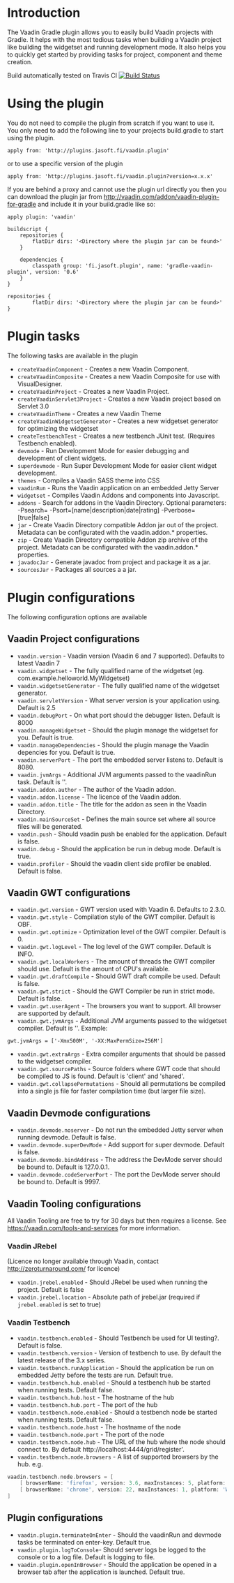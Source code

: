 # Introduction
The Vaadin Gradle plugin allows you to easily build Vaadin projects with Gradle. It helps with the most tedious tasks when building a Vaadin project like building the widgetset and running development mode. It also helps you to quickly get started by providing tasks for project, component and theme creation.

Build automatically tested on Travis CI
[![Build Status](https://travis-ci.org/johndevs/gradle-vaadin-plugin.png?branch=master)](https://travis-ci.org/johndevs/gradle-vaadin-plugin)


# Using the plugin
You do not need to compile the plugin from scratch if you want to use it. You only need to add the following line to your projects build.gradle to start using the plugin.

    apply from: 'http://plugins.jasoft.fi/vaadin.plugin'

or to use a specific version of the plugin

    apply from: 'http://plugins.jasoft.fi/vaadin.plugin?version=x.x.x'
    
If you are behind a proxy and cannot use the plugin url directly you then you can download the plugin jar from http://vaadin.com/addon/vaadin-plugin-for-gradle and include it in your build.gradle like so:
```
apply plugin: 'vaadin'

buildscript {
    repositories {        
        flatDir dirs: '<Directory where the plugin jar can be found>'
    }

    dependencies {
        classpath group: 'fi.jasoft.plugin', name: 'gradle-vaadin-plugin', version: '0.6'
    }
}

repositories {
        flatDir dirs: '<Directory where the plugin jar can be found>'
}
```
    

# Plugin tasks
The following tasks are available in the plugin

* ``createVaadinComponent`` - Creates a new Vaadin Component.
* ``createVaadinComposite`` - Creates a new Vaadin Composite for use with VisualDesigner.
* ``createVaadinProject`` - Creates a new Vaadin Project.
* ``createVaadinServlet3Project`` - Creates a new Vaadin project based on Servlet 3.0
* ``createVaadinTheme`` - Creates a new Vaadin Theme
* ``createVaadinWidgetsetGenerator`` - Creates a new widgetset generator for optimizing the widgetset
* ``createTestbenchTest`` - Creates a new testbench JUnit test. (Requires Testbench enabled).
* ``devmode`` - Run Development Mode for easier debugging and development of client widgets.
* ``superdevmode`` - Run Super Development Mode for easier client widget development.
* ``themes`` - Compiles a Vaadin SASS theme into CSS
* ``vaadinRun`` - Runs the Vaadin application on an embedded Jetty Server
* ``widgetset`` - Compiles Vaadin Addons and components into Javascript.
* ``addons`` - Search for addons in the Vaadin Directory. Optional parameters: -Psearch=<term> -Psort=[name|description|date|rating] -Pverbose=[true|false]
* ``jar`` - Create Vaadin Directory compatible Addon jar out of the project. Metadata can be configurated with the vaadin.addon.* properties.
* ``zip`` - Create Vaadin Directory compatible Addon zip archive of the project. Metadata can be configurated with the vaadin.addon.* properties.
* ``javadocJar`` - Generate javadoc from project and package it as a jar.
* ``sourcesJar`` - Packages all sources a a jar.


# Plugin configurations
The following configuration options are available

## Vaadin Project configurations
* ``vaadin.version`` - Vaadin version (Vaadin 6 and 7 supported). Defaults to latest Vaadin 7
* ``vaadin.widgetset`` - The fully qualified name of the widgetset (eg. com.example.helloworld.MyWidgetset)
* ``vaadin.widgetsetGenerator`` - The fully qualified name of the widgetset generator.
* ``vaadin.servletVersion`` - What server version is your application using. Default is 2.5
* ``vaadin.debugPort`` - On what port should the debugger listen. Default is 8000
* ``vaadin.manageWidgetset`` - Should the plugin manage the widgetset for you. Default is true.
* ``vaadin.manageDependencies`` - Should the plugin manage the Vaadin depencies for you. Default is true.
* ``vaadin.serverPort`` - The port the embedded server listens to. Default is 8080.
* ``vaadin.jvmArgs`` - Additional JVM arguments passed to the vaadinRun task. Default is ''.
* ``vaadin.addon.author`` - The author of the Vaadin addon. 
* ``vaadin.addon.license`` - The licence of the Vaadin addon.
* ``vaadin.addon.title`` - The title for the addon as seen in the Vaadin Directory.
* ``vaadin.mainSourceSet`` - Defines the main source set where all source files will be generated.
* ``vaadin.push`` - Should vaadin push be enabled for the application. Default is false.
* ``vaadin.debug`` - Should the application be run in debug mode. Default is true.
* ``vaadin.profiler`` - Should the vaadin client side profiler be enabled. Default is false.

## Vaadin GWT configurations
* ``vaadin.gwt.version`` - GWT version used with Vaadin 6. Defaults to 2.3.0. 
* ``vaadin.gwt.style`` - Compilation style of the GWT compiler. Default is OBF.
* ``vaadin.gwt.optimize`` - Optimization level of the GWT compiler. Default is 0.
* ``vaadin.gwt.logLevel`` - The log level of the GWT compiler. Default is INFO.
* ``vaadin.gwt.localWorkers`` - The amount of threads the GWT compiler should use. Default is the amount of CPU's available.
* ``vaadin.gwt.draftCompile`` - Should GWT draft compile be used. Default is false.
* ``vaadin.gwt.strict`` - Should the GWT Compiler be run in strict mode. Default is false.
* ``vaadin.gwt.userAgent`` - The browsers you want to support. All browser are supported by default.
* ``vaadin.gwt.jvmArgs`` - Additional JVM arguments passed to the widgetset compiler. Default is ''. Example:
```
gwt.jvmArgs = ['-Xmx500M', '-XX:MaxPermSize=256M']
```
* ``vaadin.gwt.extraArgs`` - Extra compiler arguments that should be passed to the widgetset compiler.
* ``vaadin.gwt.sourcePaths`` - Source folders where GWT code that should be compiled to JS is found. Default is 'client' and 'shared'.
* ``vaadin.gwt.collapsePermutations`` - Should all permutations be compiled into a single js file for faster compilation time (but larger file size).

## Vaadin Devmode configurations
* ``vaadin.devmode.noserver`` - Do not run the embedded Jetty server when running devmode. Default is false.
* ``vaadin.devmode.superDevMode`` - Add support for super devmode. Default is false.
* ``vaadin.devmode.bindAddress`` - The address the DevMode server should be bound to. Default is 127.0.0.1. 
* ``vaadin.devmode.codeServerPort`` - The port the DevMode server should be bound to. Default is 9997.

## Vaadin Tooling configurations 
All Vaadin Tooling are free to try for 30 days but then requires a license. See https://vaadin.com/tools-and-services for more information.

### Vaadin JRebel
(Licence no longer available through Vaadin, contact http://zeroturnaround.com/ for licence)

* ``vaadin.jrebel.enabled`` - Should JRebel be used when running the project. Default is false
* ``vaadin.jrebel.location`` - Absolute path of jrebel.jar (required if ```jrebel.enabled``` is set to true)

### Vaadin Testbench
* ``vaadin.testbench.enabled`` - Should Testbench be used for UI testing?. Default is false.
* ``vaadin.testbench.version`` - Version of testbench to use. By default the latest release of the 3.x series.
* ``vaadin.testbench.runApplication`` - Should the application be run on embedded Jetty before the tests are run. Default true.
* ``vaadin.testbench.hub.enabled`` - Should a testbench hub be started when running tests. Default false.
* ``vaadin.testbench.hub.host`` - The hostname of the hub
* ``vaadin.testbench.hub.port`` - The port of the hub
* ``vaadin.testbench.node.enabled`` - Should a testbench node be started when running tests. Default false.
* ``vaadin.testbench.node.host`` - The hostname of the node
* ``vaadin.testbench.node.port`` - The port of the node
* ``vaadin.testbench.node.hub`` - The URL of the hub where the node should connect to. By default http://localhost:4444/grid/register'.
* ``vaadin.testbench.node.browsers`` - A list of supported browsers by the hub. e.g. 
```groovy 
vaadin.testbench.node.browsers = [
    [ browserName: 'firefox', version: 3.6, maxInstances: 5, platform: 'LINUX' ],
    [ browserName: 'chrome', version: 22, maxInstances: 1, platform: 'WINDOWS' ]
]
```   

## Plugin configurations
* ``vaadin.plugin.terminateOnEnter`` - Should the vaadinRun and devmode tasks be terminated on enter-key. Default true.
* ``vaadin.plugin.logToConsole``- Should server logs be logged to the console or to a log file. Default is logging to file.
* ``vaadin.plugin.openInBrowser`` - Should the application be opened in a browser tab after the application is launched. Default true. 
